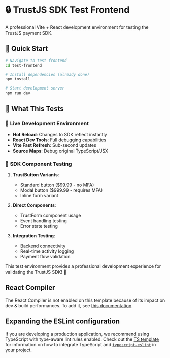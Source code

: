 # 🔒 TrustJS SDK Test Frontend

A professional Vite + React development environment for testing the TrustJS payment SDK.

## 🚀 Quick Start

```bash
# Navigate to test frontend
cd test-frontend

# Install dependencies (already done)
npm install

# Start development server
npm run dev
```

## 🎯 What This Tests

### 🔗 **Live Development Environment**
- **Hot Reload**: Changes to SDK reflect instantly
- **React Dev Tools**: Full debugging capabilities  
- **Vite Fast Refresh**: Sub-second updates
- **Source Maps**: Debug original TypeScript/JSX

### 🧪 **SDK Component Testing**

1. **TrustButton Variants**:
   - Standard button ($99.99 - no MFA)
   - Modal button ($999.99 - requires MFA)
   - Inline form variant

2. **Direct Components**:
   - TrustForm component usage
   - Event handling testing
   - Error state testing

3. **Integration Testing**:
   - Backend connectivity
   - Real-time activity logging
   - Payment flow validation

This test environment provides a professional development experience for validating the TrustJS SDK! 🎯

## React Compiler

The React Compiler is not enabled on this template because of its impact on dev & build performances. To add it, see [this documentation](https://react.dev/learn/react-compiler/installation).

## Expanding the ESLint configuration

If you are developing a production application, we recommend using TypeScript with type-aware lint rules enabled. Check out the [TS template](https://github.com/vitejs/vite/tree/main/packages/create-vite/template-react-ts) for information on how to integrate TypeScript and [`typescript-eslint`](https://typescript-eslint.io) in your project.
